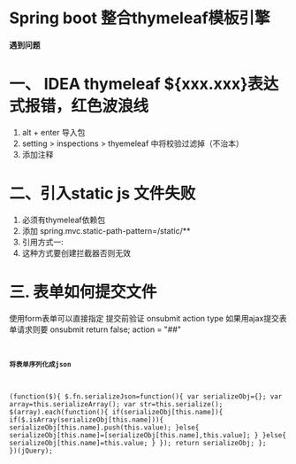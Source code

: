 # Spring boot 整合thymeleaf模板引擎
#### 遇到问题
# 一、 IDEA thymeleaf ${xxx.xxx}表达式报错，红色波浪线
1. alt + enter  导入包 <!--/*@thymesVar id="user" type="com.suancai.thymeleaf.pojo.User"*/-->
2. setting > inspections >  thyemeleaf 中将校验过滤掉（不治本）
3. <!--suppress ALL--> 添加注释

# 二、引入static js 文件失败
1. 必须有thymeleaf依赖包
2. 添加 spring.mvc.static-path-pattern=/static/**
3. 引用方式一:  <script th:src="@{/static/scripts/jquery-3.2.1.js}"></script>
4. 这种方式要创建拦截器否则无效<script type="text/javascript" src="../static/js/jquery/jquery/jquery-3.2.1.js"></script>
<link rel="stylesheet" type="text/css" th:href="@{css/ws.css}"/>
 
# 三. 表单如何提交文件
使用form表单可以直接指定 提交前验证 onsubmit action type
如果用ajax提交表单请求则要 onsubmit return false; action = "##"
<code>
#### 将表单序列化成json
(function($){
        $.fn.serializeJson=function(){
            var serializeObj={};
            var array=this.serializeArray();
            var str=this.serialize();
            $(array).each(function(){
                if(serializeObj[this.name]){
                    if($.isArray(serializeObj[this.name])){
                        serializeObj[this.name].push(this.value);
                    }else{
                        serializeObj[this.name]=[serializeObj[this.name],this.value];
                    }
                }else{
                    serializeObj[this.name]=this.value;
                }
            });
            return serializeObj;
        };
    })(jQuery);
    </code>